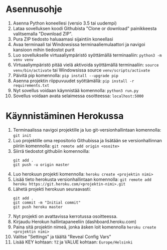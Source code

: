 # Asennusohje

1. Asenna Python koneellesi (versio 3.5 tai uudempi)
2. Lataa sovelluksen koodi Githubista "Clone or download" painikkeesta valitsemalla "Download ZIP".
3. Pura ZIP tiedosto haluaamasi sijaintiin koneellasi
4. Avaa terminaali tai Windowsissa terminaaliemulaattori ja navigoi kansioon mihin tiedostot purit
5. Luo sovellukselle virtuaaliympäristö syöttämällä terminaaliin: `python3 -m venv venv`
6. Virtuaaliympäristö pitää vielä aktivoida syöttämällä terminaaliin: `source venv/bin/activate` tai Windowsissa source `venv/scripts/activate`
7. Päivitä pip komennolla: `pip install --upgrade pip`
8. Asenna projektin riippuvuudet syöttämällä: `pip install -r requirements.txt`
9. Nyt sovellus voidaan käynnistää komennolla: `python3 run.py`
10. Sovellus voidaan avata selaimessa osoitteessa: `localhost:5000`

# Käynnistäminen Herokussa

1. Terminaalissa navigoi projektille ja luo git-versionhallintaan komennolla: `git init`
2. Luo projektille oma repositorio Githubissa ja lisätään se versionhallinnan piiriin komennolla: `git remote add origin <osoite>`
3. Siirrä tiedostot githubiin komennoilla:
   ```
   git add .
   git push -u origin master
   ```
4. Luo herokuun projekti komennolla: `heroku create <projektin nimi>`
5. Lisää tieto herokusta versionhallintaan komennolla: `git remote add heroku https://git.heroku.com/<projektin-nimi>.git`
6. Lähetä projekti herokuun seuraavasti: 
   ```
   git add . 
   git commit -m "Initial commit" 
   git push heroku master
   ```
7. Nyt projekti on avattavissa kerrotussa osoitteessa.
8. Kirjaudu Herokun hallintapaneeliin (dashboard.heroku.com)
9. Paina sitä projektin nimeä, jonka äsken loit komennolla `heroku create <projektin nimi>`
10. Valitse "Settings" ja täältä "Reveal Config Vars"
11. Lisää KEY kohtaan: `TZ` ja VALUE kohtaan: `Europe/Helsinki`

